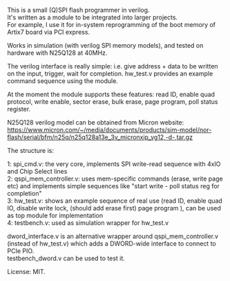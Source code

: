 This is a small (Q)SPI flash programmer in verilog.  
It's written as a module to be integrated into larger projects.  
For example, I use it for in-system reprogramming of the boot memory of Artix7 board via PCI express. 

Works in simulation (with verilog SPI memory models), and tested on hardware with N25Q128 at 40MHz.  

The verilog interface is really simple: i.e. give address + data to be written on the input, trigger, wait for completion.
hw_test.v provides an example command sequence using the module.  

At the moment the module supports these features: read ID, enable quad protocol, write enable, sector erase, bulk erase, page program, poll status register.

N25Q128 verilog model can be obtained from Micron website:
https://www.micron.com/~/media/documents/products/sim-model/nor-flash/serial/bfm/n25q/n25q128a13e_3v_micronxip_vg12,-d-,tar.gz

The structure is:


1: spi_cmd.v: the very core, implements SPI write-read sequence with 4xIO and Chip Select lines  
2: qspi_mem_controller.v:  uses mem-specific commands (erase, write page etc) and implements simple sequences like "start write - poll status reg for completion"  
3: hw_test.v: shows an example sequence of real use (read ID, enable quad IO, disable write lock, (should add erase first) page program ), can be used as top module for implementation  
4: testbench.v: used as simulation wrapper for hw_test.v  

dword_interface.v is an alternative wrapper around qspi_mem_controller.v (instead of hw_test.v) which adds a DWORD-wide interface to connect to PCIe PIO.  
testbench_dword.v can be used to test it.  


License: MIT.
